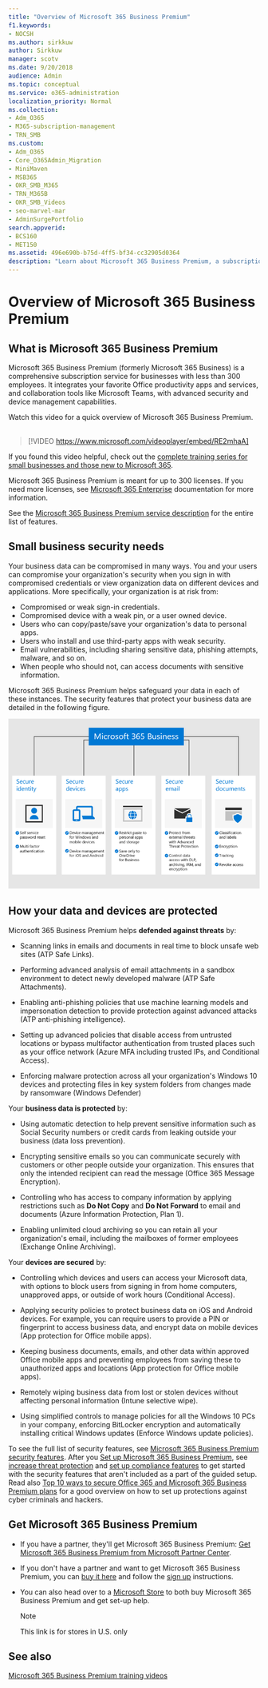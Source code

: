 ```yaml
---
title: "Overview of Microsoft 365 Business Premium"
f1.keywords:
- NOCSH
ms.author: sirkkuw
author: Sirkkuw
manager: scotv
ms.date: 9/20/2018
audience: Admin
ms.topic: conceptual
ms.service: o365-administration
localization_priority: Normal
ms.collection: 
- Adm_O365
- M365-subscription-management 
- TRN_SMB
ms.custom:
- Adm_O365
- Core_O365Admin_Migration
- MiniMaven
- MSB365
- OKR_SMB_M365
- TRN_M365B
- OKR_SMB_Videos
- seo-marvel-mar
- AdminSurgePortfolio
search.appverid:
- BCS160
- MET150
ms.assetid: 496e690b-b75d-4ff5-bf34-cc32905d0364
description: "Learn about Microsoft 365 Business Premium, a subscription service that includes Office productivity apps and advanced protection for your business against cyber threats."
---
```


# Overview of Microsoft 365 Business Premium

## What is Microsoft 365 Business Premium

Microsoft 365 Business Premium (formerly Microsoft 365 Business) is a comprehensive subscription service for businesses with less than 300 employees. It integrates your favorite Office productivity apps and services, and collaboration tools like Microsoft Teams, with advanced security and device management capabilities.

Watch this video for a quick overview of Microsoft 365 Business Premium.<br><br>

> [!VIDEO https://www.microsoft.com/videoplayer/embed/RE2mhaA] 
  
If you found this video helpful, check out the [complete training series for small businesses and those new to Microsoft 365](https://support.microsoft.com/office/6ab4bbcd-79cf-4000-a0bd-d42ce4d12816). 

Microsoft 365 Business Premium is meant for up to 300 licenses. If you need more licenses, see [Microsoft 365 Enterprise](https://go.microsoft.com/fwlink/p/?linkid=860986) documentation for more information.

See the [Microsoft 365 Business Premium service description](https://docs.microsoft.com/office365/servicedescriptions/microsoft-365-service-descriptions/microsoft-365-business-service-description) for the entire list of features.
  
## Small business security needs

Your business data can be compromised in many ways. You and your users can compromise your organization's security when you sign in with compromised credentials or view organization data on different devices and applications. More specifically, your organization is at risk from:

- Compromised or weak sign-in credentials.
- Compromised device with a weak pin, or a user owned device.
- Users who can copy/paste/save your organization's data to personal apps​.
- Users who install and use third-party apps with weak security​.
- Email vulnerabilities, including sharing sensitive data, phishing attempts, malware, and so on.
- When people who should not, can access documents with sensitive information.

Microsoft 365 Business Premium helps safeguard your data in each of these instances. The security features that protect your business data are detailed in the following figure.

![A figure that shows how M365B protects your business.](../media/m365businessvalueadd.png)

## How your data and devices are protected

Microsoft 365 Business Premium helps **defended against threats** by:

- Scanning links in emails and documents in real time to block unsafe web sites (ATP Safe Links).

- Performing advanced analysis of email attachments in a sandbox environment to detect newly developed malware (ATP Safe Attachments). 

- Enabling anti-phishing policies that use machine learning models and impersonation detection to provide protection against advanced attacks (ATP anti-phishing intelligence). 

- Setting up advanced policies that disable access from untrusted locations or bypass multifactor authentication from trusted places such as your office network (Azure MFA including trusted IPs, and Conditional Access). 

- Enforcing malware protection across all your organization's Windows 10 devices and protecting files in key system folders from changes made by ransomware (Windows Defender)

Your **business data is protected** by:

- Using automatic detection to help prevent sensitive information such as Social Security numbers or credit cards from leaking outside your business (data loss prevention). 

- Encrypting sensitive emails so you can communicate securely with customers or other people outside your organization. This ensures that only the intended recipient can read the message (Office 365 Message Encryption).

- Controlling who has access to company information by applying restrictions such as **Do Not Copy** and **Do Not Forward** to email and documents (Azure Information Protection, Plan 1).

- Enabling unlimited cloud archiving so you can retain all your organization's email, including the mailboxes of former employees (Exchange Online Archiving).

Your **devices are secured** by:

- Controlling which devices and users can access your Microsoft data, with options to block users from signing in from home computers, unapproved apps, or outside of work hours (Conditional Access).

- Applying security policies to protect business data on iOS and Android devices. For example, you can require users to provide a PIN or fingerprint to access business data, and encrypt data on mobile devices (App protection for Office mobile apps).

- Keeping business documents, emails, and other data within approved Office mobile apps and preventing employees from saving these to unauthorized apps and locations (App protection for Office mobile apps).

- Remotely wiping business data from lost or stolen devices without affecting personal information (Intune selective wipe).

- Using simplified controls to manage policies for all the Windows 10 PCs in your company, enforcing BitLocker encryption and automatically installing critical Windows updates (Enforce Windows update policies).

To see the full list of security features, see [Microsoft 365 Business Premium security features](security-features.md). After you [Set up Microsoft 365 Business Premium](set-up.md), see [increase threat protection](increase-threat-protection.md) and [set up compliance features](set-up-compliance.md) to get started with the security features that aren't included as a part of the guided setup. Read also [Top 10 ways to secure Office 365 and Microsoft 365 Business Premium plans](https://docs.microsoft.com/office365/admin/security-and-compliance/secure-your-business-data) for a good overview on how to set up protections against cyber criminals and hackers.

## Get Microsoft 365 Business Premium

- If you have a partner, they'll get Microsoft 365 Business Premium: [Get Microsoft 365 Business Premium from Microsoft Partner Center](get-microsoft-365-business.md).

- If you don't have a partner and want to get Microsoft 365 Business Premium, you can [buy it here](https://www.microsoft.com/microsoft-365/business) and follow the [sign up](sign-up.md) instructions.

- You can also head over to a [Microsoft Store](https://www.microsoft.com/store/locations/find-a-store?icid=gm_fy18_hol_bopis_feature3&CustomerIntent=Consumer) to both buy Microsoft 365 Business Premium and get set-up help.

    > [!NOTE]
    > This link is for stores in U.S. only

## See also

[Microsoft 365 Business Premium training videos](https://support.microsoft.com/office/6ab4bbcd-79cf-4000-a0bd-d42ce4d12816)
